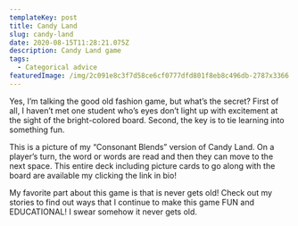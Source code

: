 ```yaml
---
templateKey: post
title: Candy Land
slug: candy-land
date: 2020-08-15T11:28:21.075Z
description: Candy Land game
tags:
  - Categorical advice
featuredImage: /img/2c091e8c3f7d58ce6cf0777dfd801f8eb8c496db-2787x3366.jpg
---
```

Yes, I’m talking the good old fashion game, but what’s the secret? First of all, I haven’t met one student who’s eyes don’t light up with excitement at the sight of the bright-colored board. Second, the key is to tie learning into something fun.


This is a picture of my “Consonant Blends” version of Candy Land. On a player’s turn, the word or words are read and then they can move to the next space. This entire deck including picture cards to go along with the board are available my clicking the link in bio!


My favorite part about this game is that is never gets old! Check out my stories to find out ways that I continue to make this game FUN and EDUCATIONAL! I swear somehow it never gets old.